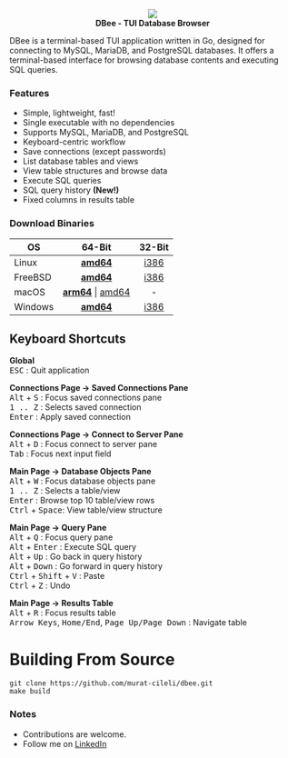 <p align="center">
  <img src="https://github.com/murat-cileli/dbee/assets/6532000/8f7a7d54-0904-4296-a6bb-6836ee86a095" />
  <br>
  <strong>DBee - TUI Database Browser</strong>
</p>

DBee is a terminal-based TUI application written in Go, designed for connecting to MySQL, MariaDB, and PostgreSQL databases. It offers a terminal-based interface for browsing database contents and executing SQL queries.

### Features
- Simple, lightweight, fast!
- Single executable with no dependencies
- Supports MySQL, MariaDB, and PostgreSQL
- Keyboard-centric workflow
- Save connections (except passwords)
- List database tables and views  
- View table structures and browse data  
- Execute SQL queries  
- SQL query history **(New!)**
- Fixed columns in results table  
  
[](https://github.com/murat-cileli/dbee/assets/6532000/d9d2cd86-e505-471d-91e4-d56cf8d34725)  

### Download Binaries

| **OS**  	|   **64-Bit**   	| **32-Bit** 	|
|---------	|:--------------:	|:----------:	|
| Linux   	|      **[amd64](https://github.com/murat-cileli/dbee/raw/main/bin/linux-amd64/dbee)**     	|    [i386](https://github.com/murat-cileli/dbee/raw/main/bin/linux-i386/dbee)    	|
| FreeBSD 	|      [**amd64**](https://github.com/murat-cileli/dbee/raw/main/bin/freebsd-amd64/dbee)     	|    [i386](https://github.com/murat-cileli/dbee/raw/main/bin/freebsd-i386/dbee)    	|
| macOS   	| [**arm64**](https://github.com/murat-cileli/dbee/raw/main/bin/darwin-arm64/dbee) \| [amd64](https://github.com/murat-cileli/dbee/raw/main/bin/darwin-amd64/dbee) 	|      -     	|
| Windows 	|      [**amd64**](https://github.com/murat-cileli/dbee/raw/main/bin/windows-amd64/dbee.exe)     	|    [i386](https://github.com/murat-cileli/dbee/raw/main/bin/windows-i386/dbee.exe)    	|

## Keyboard Shortcuts

**Global**  
<kbd>ESC</kbd> : Quit application

**Connections Page -> Saved Connections Pane**  
<kbd>Alt</kbd> + <kbd>S</kbd> : Focus saved connections pane  
<kbd>1 .. Z</kbd> : Selects saved connection  
<kbd>Enter</kbd> : Apply saved connection  

**Connections Page -> Connect to Server Pane**  
<kbd>Alt</kbd> + <kbd>D</kbd> : Focus connect to server pane  
<kbd>Tab</kbd> : Focus next input field  

**Main Page -> Database Objects Pane**  
<kbd>Alt</kbd> + <kbd>W</kbd> : Focus database objects pane  
<kbd>1 .. Z</kbd> : Selects a table/view  
<kbd>Enter</kbd> : Browse top 10 table/view rows  
<kbd>Ctrl</kbd> + <kbd>Space</kbd>: View table/view structure

**Main Page -> Query Pane**  
<kbd>Alt</kbd> + <kbd>Q</kbd> : Focus query pane  
<kbd>Alt</kbd> + <kbd>Enter</kbd> : Execute SQL query  
<kbd>Alt</kbd> + <kbd>Up</kbd> : Go back in query history  
<kbd>Alt</kbd> + <kbd>Down</kbd> : Go forward in query history  
<kbd>Ctrl</kbd> + <kbd>Shift</kbd> + <kbd>V</kbd> : Paste  
<kbd>Ctrl</kbd> + <kbd>Z</kbd> : Undo  

**Main Page -> Results Table**  
<kbd>Alt</kbd> + <kbd>R</kbd> : Focus results table  
<kbd>Arrow Keys</kbd>, <kbd>Home/End</kbd>, <kbd>Page Up/Page Down</kbd> : Navigate table

# Building From Source
```console
git clone https://github.com/murat-cileli/dbee.git
make build
```

### Notes
- Contributions are welcome.
- Follow me on [LinkedIn](https://www.linkedin.com/in/murat-cileli/)
